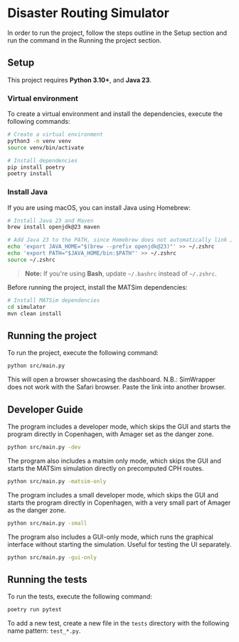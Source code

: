 # Disaster Routing Simulator

In order to run the project, follow the steps outline in the Setup section and run the command in the Running the project section.

## Setup

This project requires **Python 3.10+**, and **Java 23**.


### Virtual environment

To create a virtual environment and install the dependencies, execute the following commands:

```bash
# Create a virtual environment
python3 -m venv venv
source venv/bin/activate

# Install dependencies
pip install poetry
poetry install
```

### Install Java
If you are using macOS, you can install Java using Homebrew:

```bash
# Install Java 23 and Maven
brew install openjdk@23 maven

# Add Java 23 to the PATH, since Homebrew does not automatically link Java
echo 'export JAVA_HOME="$(brew --prefix openjdk@23)"' >> ~/.zshrc
echo 'export PATH="$JAVA_HOME/bin:$PATH"' >> ~/.zshrc
source ~/.zshrc
```

> **Note:** If you're using **Bash**, update `~/.bashrc` instead of `~/.zshrc`.

Before running the project, install the MATSim dependencies:

```bash
# Install MATSim dependencies
cd simulator
mvn clean install
```


## Running the project

To run the project, execute the following command:

```bash
python src/main.py
```
This will open a browser showcasing the dashboard.
N.B.: SimWrapper does not work with the Safari browser. Paste the link into another browser.

## Developer Guide


The program includes a developer mode, which skips the GUI and starts the program directly in Copenhagen,
with Amager set as the danger zone.

```bash
python src/main.py -dev
```
The program also includes a matsim only mode, 
which skips the GUI and starts the MATSim simulation directly on precomputed CPH routes.

```bash
python src/main.py -matsim-only
```


The program includes a small developer mode, which skips the GUI and starts the program directly in Copenhagen,
with a very small part of Amager as the danger zone.

```bash
python src/main.py -small
```

The program also includes a GUI-only mode, which runs the graphical interface without starting the simulation.
Useful for testing the UI separately.

```bash
python src/main.py -gui-only
```

## Running the tests

To run the tests, execute the following command:

```bash
poetry run pytest
```

To add a new test, create a new file in the `tests` directory with the following name pattern: `test_*.py`.



